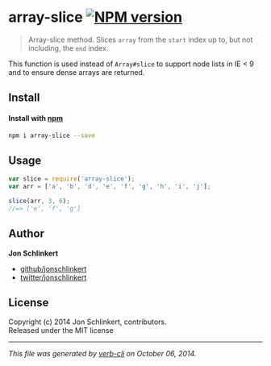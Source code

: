 # array-slice [![NPM version](https://badge.fury.io/js/array-slice.svg)](http://badge.fury.io/js/array-slice)


> Array-slice method. Slices `array` from the `start` index up to, but not including, the `end` index.

This function is used instead of `Array#slice` to support node lists in IE < 9 and to ensure dense arrays are returned.

## Install
#### Install with [npm](npmjs.org)

```bash
npm i array-slice --save
```

## Usage

```js
var slice = require('array-slice');
var arr = ['a', 'b', 'd', 'e', 'f', 'g', 'h', 'i', 'j'];

slice(arr, 3, 6);
//=> ['e', 'f', 'g']
```

## Author

**Jon Schlinkert**
 
+ [github/jonschlinkert](https://github.com/jonschlinkert)
+ [twitter/jonschlinkert](http://twitter.com/jonschlinkert) 

## License
Copyright (c) 2014 Jon Schlinkert, contributors.  
Released under the MIT license

***

_This file was generated by [verb-cli](https://github.com/assemble/verb-cli) on October 06, 2014._